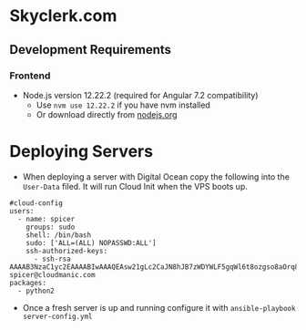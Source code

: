 # Skyclerk.com

## Development Requirements

### Frontend
- Node.js version 12.22.2 (required for Angular 7.2 compatibility)
  - Use `nvm use 12.22.2` if you have nvm installed
  - Or download directly from [nodejs.org](https://nodejs.org/)

# Deploying Servers

* When deploying a server with Digital Ocean copy the following into the `User-Data` filed. It will run Cloud Init when the VPS boots up.

```
#cloud-config
users:
  - name: spicer
    groups: sudo
    shell: /bin/bash
    sudo: ['ALL=(ALL) NOPASSWD:ALL']
    ssh-authorized-keys:
      - ssh-rsa AAAAB3NzaC1yc2EAAAABIwAAAQEAsw21gLc2CaJN8hJB7zWDYWLF5gqWl6t8ozgso8aOrq8rz7P8ji3MwvHEelEe6UMNg4CxWTGYIWvFptlfCRvy9d94RBy9AAdb4pEBmSOyxPf8sJ+xD+V3TFJfmMOAm4049cBLN9b7+PRkUjl4jC3zTch5tQ+5lG7v04tWwzCaSCSD2HNuw2qKK3FpaLA6EIw+ieueBkgNgRnwMvgVO8nmyOkR5b3WUoL4vow3heNHV00V4M0yhBHLHDIFkXMgMztpLm3Dki1ZplUF0EyPH5llj5a4n2RMR5c7B1wAiXuUPO0oQTw9ItS5SZl9zKu9ZuIvqeXWsz/0NqRdEMIKqvxIZQ== spicer@cloudmanic.com
packages:
  - python2
```

* Once a fresh server is up and running configure it with `ansible-playbook server-config.yml`

